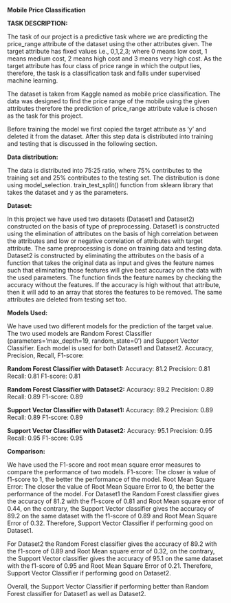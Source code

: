 **Mobile Price Classification**

**TASK DESCRIPTION:**

The task of our project is a predictive task where we are predicting the price_range attribute of the dataset using the other attributes given. The target attribute has fixed values i.e., 0,1,2,3; where 0 means low cost, 1 means medium cost, 2 means high cost and 3 means very high cost. As the target attribute has four class of price range in which the output lies, therefore, the task is a classification task and falls under supervised machine learning.

The dataset is taken from Kaggle named as mobile price classification. The data was designed to find the price range of the mobile using the given attributes therefore the prediction of price_range attribute value is chosen as the task for this project.

Before training the model we first copied the target attribute as ‘y’ and deleted it from the dataset. After this step data is distributed into training and testing that is discussed in the following section.

**Data distribution:**

The data is distributed into 75:25 ratio, where 75% contributes to the training set and 25% contributes to the testing set. The distribution is done using model_selection. train_test_split() function from sklearn library that takes the dataset and y as the parameters.

**Dataset:**

In this project we have used two datasets (Dataset1 and Dataset2) constructed on the basis of type of preprocessing. Dataset1 is constructed using the elimination of attributes on the basis of high correlation between the attributes and low or negative correlation of attributes with target attribute. The same preprocessing is done on training data and testing data.
Dataset2 is constructed by eliminating the attributes on the basis of a function that takes the original data as input and gives the feature names such that eliminating those features will give best accuracy on the data with the used parameters. The function finds the feature names by checking the accuracy without the features. If the accuracy is high without that attribute, then it will add to an array that stores the features to be removed. The same attributes are deleted from testing set too.

**Models Used:**

We have used two different models for the prediction of the target value. The two used models are Random Forest Classifier (parameters=’max_depth=19, random_state=0’) and Support Vector Classifier. Each model is used for both Dataset1 and Dataset2.
Accuracy, Precision, Recall, F1-score:

**Random Forest Classifier with Dataset1:**
Accuracy: 81.2
Precision: 0.81
Recall: 0.81
F1-score: 0.81

**Random Forest Classifier with Dataset2:**
Accuracy: 89.2
Precision: 0.89
Recall: 0.89
F1-score: 0.89

**Support Vector Classifier with Dataset1:**
Accuracy: 89.2
Precision: 0.89
Recall: 0.89
F1-score: 0.89

**Support Vector Classifier with Dataset2:**
Accuracy: 95.1
Precision: 0.95
Recall: 0.95
F1-score: 0.95

**Comparison:**

We have used the F1-score and root mean square error measures to compare the performance of two models.
F1-score: The closer is value of f1-score to 1, the better the performance of the model.
Root Mean Square Error: The closer the value of Root Mean Square Error to 0, the better the performance of the model.
For Dataset1 the Random Forest classifier gives the accuracy of 81.2 with the f1-score of 0.81 and Root Mean square error of 0.44, on the contrary, the Support Vector classifier gives the accuracy of 89.2 on the same dataset with the f1-score of 0.89 and Root Mean Square Error of 0.32. Therefore, Support Vector Classifier if performing good on Dataset1.

For Dataset2 the Random Forest classifier gives the accuracy of 89.2 with the f1-score of 0.89 and Root Mean square error of 0.32, on the contrary, the Support Vector classifier gives the accuracy of 95.1 on the same dataset with the f1-score of 0.95 and Root Mean Square Error of 0.21. Therefore, Support Vector Classifier if performing good on Dataset2.

Overall, the Support Vector Classifier if performing better than Random Forest classifier for Dataset1 as well as Dataset2.
